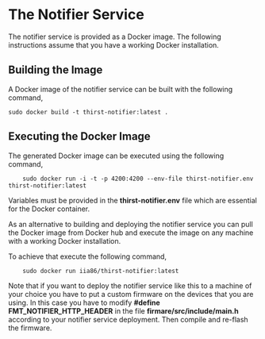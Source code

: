 The Notifier Service
====================

The notifier service is provided as a Docker image. The following instructions
assume that you have a working Docker installation.

Building the Image
------------------

A Docker image of the notifier service can be built with the following command,

    sudo docker build -t thirst-notifier:latest .

Executing the Docker Image
--------------------------
The generated Docker image can be executed using the following command,

        sudo docker run -i -t -p 4200:4200 --env-file thirst-notifier.env thirst-notifier:latest

Variables must be provided in the **thirst-notifier.env** file which are essential
for the Docker container.

As an alternative to building and deploying the notifier service you can pull the
Docker image from Docker hub and execute the image on any machine with a working
Docker installation.

To achieve that execute the following command,

        sudo docker run iia86/thirst-notifier:latest

Note that if you want to deploy the notifier service like this to a machine of
your choice you have to put a custom firmware on the devices that you are using.
In this case you have to modify **#define FMT_NOTIFIER_HTTP_HEADER** in the file
**firmare/src/include/main.h** according to your notifier service deployment.
Then compile and re-flash the firmware.
